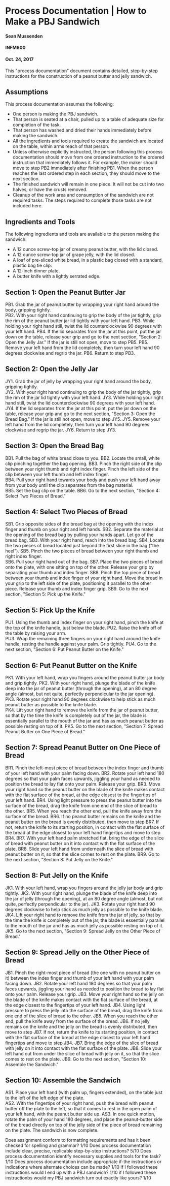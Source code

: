 # Process Documentation | How to Make a PBJ Sandwich
#### Sean Mussenden
#### INFM600
#### Oct. 24, 2017

This "process documentation" document contains detailed, step-by-step instructions for the construction of a peanut butter and jelly sandwich.  

## Assumptions

This process documentation assumes the following:

* One person is making the PBJ sandwich.
* That person is seated at a chair, pulled up to a table of adequate size for completion of the task.
* That person has washed and dried their hands immediately before making the sandwich.
* All the ingredients and tools required to create the sandwich are located on the table, within arms reach of that person.
* Unless otherwise explicitly instructed, the person following this process documentation should move from one ordered instruction to the ordered instruction that immediately follows it. For example, the maker should move to step PB2  immediately after finishing PB1.  When the person reaches the last ordered step in each section, they should move to the next section.
* The finished sandwich will remain in one piece.  It will not be cut into two halves, or have the crusts removed.
* Cleanup of the work area and consumption of the sandwich are not required tasks. The steps required to complete those tasks are not included here.

## Ingredients and Tools

The following ingredients and tools are available to the person making the sandwich:

* A 12 ounce screw-top jar of creamy peanut butter, with the lid closed.
* A 12 ounce screw-top jar of grape jelly, with the lid closed.
* A loaf of pre-sliced white bread, in a plastic bag closed with a standard, plastic bag tie clip.
* A 12-inch dinner plate.
* A butter knife with a lightly serrated edge.

## Section 1: Open the Peanut Butter Jar

PB1. Grab the jar of peanut butter by wrapping your right hand around the body, gripping tightly.  
PB2. With your right hand continuing to grip the body of the jar tightly, grip the rim of the peanut butter jar lid tightly with your left hand.
PB3. While holding your right hand still, twist the lid counterclockwise 90 degrees with your left hand.
PB4. If the lid separates from the jar at this point, put the jar down on the table, release your grip and go to the next section, "Section 2: Open the Jelly Jar." If the jar is still not open, move to step PB5.
PB5. Remove your left hand from the lid completely, then turn your left hand 90 degrees clockwise and regrip the jar.
PB6. Return to step PB3.

## Section 2: Open the Jelly Jar   

JY1. Grab the jar of jelly by wrapping your right hand around the body, gripping tightly.  
JY2. With your right hand continuing to grip the body of the jar tightly, grip the rim of the jar lid tightly with your left hand.
JY3. While holding your right hand still, twist the lid counterclockwise 90 degrees with your left hand.
JY4. If the lid separates from the jar at this point, put the jar down on the table, release your grip and go to the next section, "Section 3: Open the Bread Bag." If the jar is still not open, move to step JY5.
JY5. Remove your left hand from the lid completely, then turn your left hand 90 degrees clockwise and regrip the jar.
JY6. Return to step JY3.

## Section 3: Open the Bread Bag    

BB1. Pull the bag of white bread close to you.
BB2. Locate the small, white clip pinching together the bag opening.
BB3. Pinch the right side of the clip between your right thumb and right index finger.  Pinch the left side of the clip between your left thumb and left index finger.  
BB4. Pull your right hand towards your body and push your left hand away from your body until the clip separates from the bag material.  
BB5. Set the bag clip on the table.
BB6. Go to the next section, "Section 4: Select Two Pieces of Bread."

## Section 4: Select Two Pieces of Bread

SB1. Grip opposite sides of the bread bag at the opening with the index finger and thumb on your right and left hands.
SB2. Separate the material at the opening of the bread bag by pulling your hands apart. Let go of the bread bag.
SB3. With your right hand, reach into the bread bag.
SB4. Locate the two pieces of bread located just beyond the first slice in the bag ("the heel").
SB5. Pinch the two pieces of bread between your right thumb and right index finger.  
SB6. Pull your right hand out of the bag.
SB7. Place the two pieces of bread onto the plate, with one sitting on top of the other. Release your grip by separating your thumb and index finger.
SB8. Pinch the top piece of bread between your thumb and index finger of your right hand.  Move the bread in your grip to the left side of the plate, positioning it parallel to the other piece. Release your thumb and index finger grip.
SB9. Go to the next section, "Section 5: Pick up the Knife."

## Section 5: Pick Up the Knife
PU1. Using the thumb and index finger on your right hand, pinch the knife at the top of the knife handle, just below the blade.
PU2. Raise the knife off of the table by raising your arm.  
PU3. Wrap the remaining three fingers on your right hand around the knife handle, resting the handle against your palm. Grip tightly.
PU4. Go to the next section, "Section 6: Put Peanut Butter on the Knife."

## Section 6: Put Peanut Butter on the Knife
PK1. With your left hand, wrap you fingers around the peanut butter jar body and grip tightly.
PK2. With your right hand, plunge the blade of the knife deep into the jar of peanut butter (through the opening), at an 80 degree angle (almost, but not quite, perfectly perpendicular to the jar opening).
PK3. Rotate your right hand 90 degrees clockwise to help stick as much peanut butter as possible to the knife blade.  
PK4. Lift your right hand to remove the knife from the jar of peanut butter, so that by the time the knife is completely out of the jar, the blade is essentially parallel to the mouth of the jar and has as much peanut butter as possible resting on top of it.
PK5. Go to the next section, "Section 7: Spread Peanut Butter on One Piece of Bread."  

## Section 7: Spread Peanut Butter on One Piece of Bread
BR1. Pinch the left-most piece of bread between the index finger and thumb of your left hand with your palm facing down.
BR2. Rotate your left hand 180 degrees so that your palm faces upwards, jiggling your hand as needed to position the bread to lay flat onto your palm.  Release your grip.
BR3. Move your right hand so the peanut butter on the blade of the knife makes contact with the flat surface of the bread, at the edge closest to the fingertips of your left hand.
BR4. Using light pressure to press the peanut butter into the surface of the bread, drag the knife from one end of the slice of bread to the other.
BR5. When you reach the other end, pull the knife away from the surface of the bread.
BR6. If no peanut butter remains on the knife and the peanut butter on the bread is evenly distributed, then move to step BR7. If not, return the knife to its starting position, in contact with the flat surface of the bread at the edge closest to your left hand fingertips and move to step BR4.
BR7. With your left hand palm stretched flat, bring the edge of the slice of bread with peanut butter on it into contact with the flat surface of the plate.
BR8. Slide your left hand from underneath the slice of bread with peanut butter on it, so that the slice comes to rest on the plate.
BR9. Go to the next section, "Section 8: Put Jelly on the Knife."

## Section 8: Put Jelly on the Knife
JK1. With your left hand, wrap you fingers around the jelly jar body and grip tightly.
JK2. With your right hand, plunge the blade of the knife deep into the jar of jelly (through the opening), at an 80 degree angle (almost, but not quite, perfectly perpendicular to the jar).
JK3. Rotate your right hand 90 degrees clockwise to help stick as much jelly as possible to the knife blade.  
JK4. Lift your right hand to remove the knife from the jar of jelly, so that by the time the knife is completely out of the jar, the blade is essentially parallel to the mouth of the jar and has as much jelly as possible resting on top of it.
JK5. Go to the next section, "Section 9: Spread Jelly on the Other Piece of Bread."  

## Section 9: Spread Jelly on the Other Piece of Bread
JB1. Pinch the right-most piece of bread (the one with no peanut butter on it) between the index finger and thumb of your left hand with your palm facing down.
JB2. Rotate your left hand 180 degrees so that your palm faces upwards, jiggling your hand as needed to position the bread to lay flat onto your palm.  Release your grip.
JB3. Move your right hand so the jelly on the blade of the knife makes contact with the flat surface of the bread, at the edge closest to the fingertips of your left hand.
JB4. Using light pressure to press the jelly into the surface of the bread, drag the knife from one end of the slice of bread to the other.
JB5. When you reach the other end, pull the knife away from the surface of the bread.
JB6. If no jelly remains on the knife and the jelly on the bread is evenly distributed, then move to step JB7. If not, return the knife to its starting position, in contact with the flat surface of the bread at the edge closest to your left hand fingertips and move to step JB4.
JB7. Bring the edge of the slice of bread with jelly on it into contact with the flat surface of the plate.
JB8. Slide your left hand out from under the slice of bread with jelly on it, so that the slice comes to rest on the plate.
JB9. Go to the next section, "Section 10: Assemble the Sandwich."

## Section 10: Assemble the Sandwich

AS1. Place your left hand (with palm up, fingers extended), on the table just to the left of the left edge of the plate.  
AS2. With the fingertips of your right hand, push the bread with peanut butter off the plate to the left, so that it comes to rest in the open palm of your left hand, with the peanut butter side up.
AS3. In one quick motion, rotate the palm of your hand 180 degrees, and place the peanut-butter side of the bread directly on top of the jelly side of the piece of bread remaining on the plate. The sandwich is now complete.




Does assignment conform to formatting requirements and has it been checked for spelling and grammar?		1/10
Does process documentation include clear, precise, replicable step-by-step instructions?		5/10
Does process documentation identify necessary supplies and tools for the task?		1/10
Does process documentation include appropriate if-the instructions or indications where alternate choices can be made?		1/10
If I followed these instructions would I end up with a PBJ sandwich?		1/10
if I followed these instructionbs would my PBJ sandwich turn out exactly like yours?		1/10
